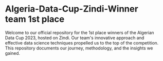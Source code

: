 # Algeria-Data-Cup-Zindi-Winner team 1st place
Welcome to our official repository for the 1st place winners of the Algerian Data Cup 2023, hosted on Zindi. Our team's innovative approach and effective data science techniques propelled us to the top of the competition. This repository documents our journey, methodology, and the insights we gained.
